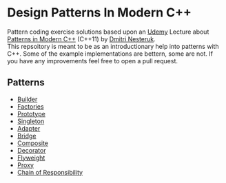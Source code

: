 # Design Patterns In Modern C++
Pattern coding exercise solutions based upon an [Udemy](https://www.udemy.com) Lecture about [Patterns in Modern C++](https://www.udemy.com/patterns-cplusplus/) (C++11) by [Dmitri Nesteruk](https://www.udemy.com/user/dmitrinesteruk/).\
This repsoitory is meant to be as an introductionary help into patterns with C++. Some of the example implementations are bettern, some are not. If you have any improvements feel free to open a pull request.

## Patterns
- [Builder](https://github.com/Ben1980/DesignPatternsInModernCPP/blob/master/builder.h)
- [Factories](https://github.com/Ben1980/DesignPatternsInModernCPP/blob/master/factory.h)
- [Prototype](https://github.com/Ben1980/DesignPatternsInModernCPP/blob/master/prototype.h)
- [Singleton](https://github.com/Ben1980/DesignPatternsInModernCPP/blob/master/singleton.h)
- [Adapter](https://github.com/Ben1980/DesignPatternsInModernCPP/blob/master/adapter.h)
- [Bridge](https://github.com/Ben1980/DesignPatternsInModernCPP/blob/master/bridge.h)
- [Composite](https://github.com/Ben1980/DesignPatternsInModernCPP/blob/master/composition.h)
- [Decorator](https://github.com/Ben1980/DesignPatternsInModernCPP/blob/master/decorator.h)
- [Flyweight](https://github.com/Ben1980/DesignPatternsInModernCPP/blob/master/flyweight.h)
- [Proxy](https://github.com/Ben1980/DesignPatternsInModernCPP/blob/master/proxy.h)
- [Chain of Responsibility](https://github.com/Ben1980/DesignPatternsInModernCPP/blob/master/chainOfResponsibility.h)
